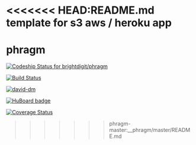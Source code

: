 <<<<<<< HEAD:README.md
template for s3 aws / heroku app
=======
phragm
=======
[ ![Codeship Status for brightdigit/phragm](https://www.codeship.io/projects/3233b0c0-1467-0132-2ab7-12a9c05ceabd/status)](https://www.codeship.io/projects/33466)

[![Build Status](https://travis-ci.org/brightdigit/phragm.svg)](https://travis-ci.org/brightdigit/phragm)

[![david-dm](https://david-dm.org/brightdigit/phragm.svg)](https://david-dm.org/brightdigit/phragm)

[![HuBoard badge](http://img.shields.io/badge/Hu-Board-7965cc.svg)](https://huboard.com/brightdigit/phragm)

[![Coverage Status](https://img.shields.io/coveralls/brightdigit/phragm.svg)](https://coveralls.io/r/brightdigit/phragm)
>>>>>>> phragm-master:__phragm/master/README.md
